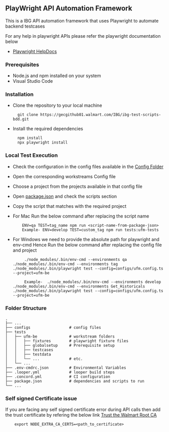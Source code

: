 ## PlayWright API Automation Framework

This is a IBG API automation framework that uses Playwright to automate backend testcases

For any help in playwright APIs please refer the playwright documentation below

 - [Playwright HelpDocs](https://playwright.dev/docs/intro)

### Prerequisites
- Node.js and npm installed on your system
- Visual Studio Code

### Installation
- Clone the repository to your local machine

        git clone https://gecgithub01.walmart.com/IBG/ibg-test-scripts-bdd.git

- Install the required dependencies

        npm install
        npx playwright install  

### Local Test Execution
- Check the configuration in the config files available in the [Config Folder](configs)
- Open the corresponding workstreams Config file
- Choose a project from the projects available in that config file
- Open [package.json](package.json) and check the scripts section
- Copy the script that matches with the required project 
- For Mac Run the below command after replacing the script name

          ENV=qa TEST=tag_name npm run <script-name-from-package-json>
          Example- ENV=develop TEST=custom_tag npm run tests:ufm-tests


- For Windows we need to provide the absolute path for playwright and env-cmd Hence Run the below command after replacing the config file and project

           ./node_modules/.bin/env-cmd --environments qa ./node_modules/.bin/env-cmd --environments tag ./node_modules/.bin/playwright test --config=configs/ufm.config.ts --project=ufm-be

           Example-  ./node_modules/.bin/env-cmd --environments develop ./node_modules/.bin/env-cmd --environments Get_Historicals ./node_modules/.bin/playwright test --config=configs/ufm.config.ts --project=ufm-be

### Folder Structure

    .
    ├── ...
    ├── configs                 # config files 
    ├── tests
    │   ├── ufm-be              # workstream folders
    │   │   ├── fixtures        # playwright fixture files
    │   │   ├── globalsetup     # Prerequisite setup
    │   │   ├── testcases       
    │   │   ├── testdata
    │   │   └── ...             # etc.
    │   └── ... 
    ├── .env-cmdrc.json         # Environmental Variables  
    ├── .looper.yml             # looper build steps
    ├── .concord.yml            # CI configuration
    ├── package.json            # dependencies and scripts to run                
    └── ...


### Self signed Certificate issue

If you are facing any self signed certificate error during API calls then add the trust certificate by refering the below link
 [Trust the Walmart Root CA](https://dx.walmart.com/documents/product/DX%20Console/Development-Machine-Setup-08hu0cw1l9#1-trust-the-walmart-root-ca) 

        export NODE_EXTRA_CA_CERTS=<path_to_certificate>


